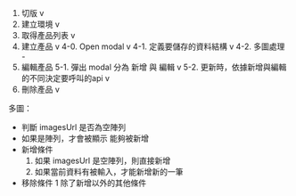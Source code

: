 
1. 切版 v
2. 建立環境 v
3. 取得產品列表 v
4. 建立產品 v
	4-0. Open modal v
	4-1. 定義要儲存的資料結構 v
	4-2. 多圖處理 -
5. 編輯產品
	5-1. 彈出 modal 分為 新增 與 編輯 v
	5-2. 更新時，依據新增與編輯的不同決定要呼叫的api v
6. 刪除產品 v

多圖：
- 判斷 imagesUrl 是否為空陣列
- 如果是陣列，才會被顯示 能夠被新增
- 新增條件
	1. 如果 imagesUrl 是空陣列，則直接新增
	2. 如果當前資料有被輸入，才能新增新的一筆
- 移除條件
	1 除了新增以外的其他條件